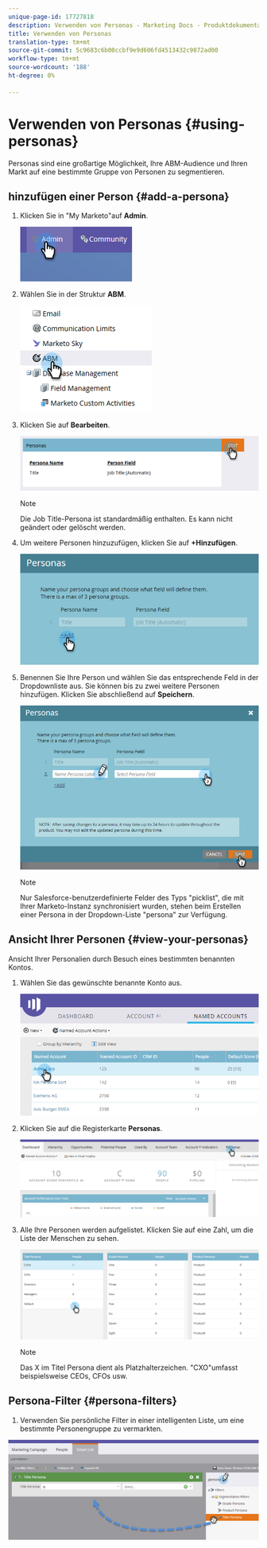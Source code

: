 ```yaml
---
unique-page-id: 17727818
description: Verwenden von Personas - Marketing Docs - Produktdokumentation
title: Verwenden von Personas
translation-type: tm+mt
source-git-commit: 5c9683c6b00ccbf9e9d606fd4513432c9872ad00
workflow-type: tm+mt
source-wordcount: '188'
ht-degree: 0%

---
```



# Verwenden von Personas {#using-personas}

Personas sind eine großartige Möglichkeit, Ihre ABM-Audience und Ihren Markt auf eine bestimmte Gruppe von Personen zu segmentieren.

## hinzufügen einer Person {#add-a-persona}

1. Klicken Sie in &quot;My Marketo&quot;auf **Admin**.

   ![](assets/one.png)

1. Wählen Sie in der Struktur **ABM**.

   ![](assets/two.png)

1. Klicken Sie auf **Bearbeiten**.

   ![](assets/three.png)

   >[!NOTE]
   >
   >Die Job Title-Persona ist standardmäßig enthalten. Es kann nicht geändert oder gelöscht werden.

1. Um weitere Personen hinzuzufügen, klicken Sie auf **+Hinzufügen**.

   ![](assets/four.png)

1. Benennen Sie Ihre Person und wählen Sie das entsprechende Feld in der Dropdownliste aus. Sie können bis zu zwei weitere Personen hinzufügen. Klicken Sie abschließend auf **Speichern**.

   ![](assets/five.png)

   >[!NOTE]
   >
   >Nur Salesforce-benutzerdefinierte Felder des Typs &quot;picklist&quot;, die mit Ihrer Marketo-Instanz synchronisiert wurden, stehen beim Erstellen einer Persona in der Dropdown-Liste &quot;persona&quot; zur Verfügung.

## Ansicht Ihrer Personen {#view-your-personas}

Ansicht Ihrer Personalien durch Besuch eines bestimmten benannten Kontos.

1. Wählen Sie das gewünschte benannte Konto aus.

   ![](assets/one-a.png)

1. Klicken Sie auf die Registerkarte **Personas**.

   ![](assets/two-a.png)

1. Alle Ihre Personen werden aufgelistet. Klicken Sie auf eine Zahl, um die Liste der Menschen zu sehen.

   ![](assets/three-a.png)

   >[!NOTE]
   >
   >Das X im Titel Persona dient als Platzhalterzeichen. &quot;CXO&quot;umfasst beispielsweise CEOs, CFOs usw.

## Persona-Filter {#persona-filters}

1. Verwenden Sie persönliche Filter in einer intelligenten Liste, um eine bestimmte Personengruppe zu vermarkten.

![](assets/one-b.png)

